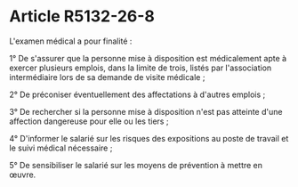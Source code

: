 # Article R5132-26-8

L'examen médical a pour finalité :
  
   
1° De s'assurer que la personne mise à disposition est médicalement apte à exercer plusieurs emplois, dans la limite de trois, listés par l'association intermédiaire lors de sa demande de visite médicale ;
  
   
2° De préconiser éventuellement des affectations à d'autres emplois ;
  
   
3° De rechercher si la personne mise à disposition n'est pas atteinte d'une affection dangereuse pour elle ou les tiers ;
  
   
4° D'informer le salarié sur les risques des expositions au poste de travail et le suivi médical nécessaire ;
  
   
5° De sensibiliser le salarié sur les moyens de prévention à mettre en œuvre.